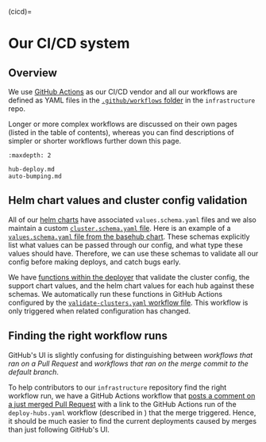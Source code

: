 (cicd)=
# Our CI/CD system

## Overview

We use [GitHub Actions](https://docs.github.com/en/actions) as our CI/CD vendor and all our workflows are defined as YAML files in the [`.github/workflows` folder](https://github.com/2i2c-org/infrastructure/tree/master/.github/workflows) in the `infrastructure` repo.

Longer or more complex workflows are discussed on their own pages (listed in the table of contents), whereas you can find descriptions of simpler or shorter workflows further down this page.

```{toctree}
:maxdepth: 2

hub-deploy.md
auto-bumping.md
```

## Helm chart values and cluster config validation

All of our [helm charts](https://github.com/2i2c-org/infrastructure/tree/HEAD/helm-charts) have associated `values.schema.yaml` files and we also maintain a custom [`cluster.schema.yaml` file](https://github.com/2i2c-org/infrastructure/blob/HEAD/shared/deployer/cluster.schema.yaml).
Here is an example of a [`values.schema.yaml` file from the basehub chart](https://github.com/2i2c-org/infrastructure/blob/HEAD/helm-charts/basehub/values.schema.yaml).
These schemas explicitly list what values can be passed through our config, and what type these values should have.
Therefore, we can use these schemas to validate all our config before making deploys, and catch bugs early.

We have [functions within the deployer](https://github.com/2i2c-org/infrastructure/blob/HEAD/deployer/__main__.py#L213-L302) that validate the cluster config, the support chart values, and the helm chart values for each hub against these schemas.
We automatically run these functions in GitHub Actions configured by the [`validate-clusters.yaml` workflow file](https://github.com/2i2c-org/infrastructure/blob/master/.github/workflows/validate-clusters.yaml).
This workflow is only triggered when related configuration has changed.

## Finding the right workflow runs

GitHub's UI is slightly confusing for distinguishing between _workflows that ran on a Pull Request_ and _workflows that ran on the merge commit to the default branch_.

To help contributors to our `infrastructure` repository find the right workflow run, we have a GitHub Actions workflow that [posts a comment on a just merged Pull Request](https://github.com/2i2c-org/infrastructure/blob/HEAD/.github/workflows/comment-test-link-merged-pr.yaml) with a link to the GitHub Actions run of the `deploy-hubs.yaml` workflow (described in [](cicd/hub)) that the merge triggered.
Hence, it should be much easier to find the current deployments caused by merges than just following GitHub's UI.
